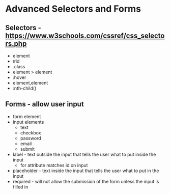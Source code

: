 # Advanced Selectors and Forms

## Selectors - https://www.w3schools.com/cssref/css_selectors.php

- element
- #id
- .class
- element > element
- :hover
- element,element
- :nth-child()

## Forms - allow user input

- form element
- input elements
  - text
  - checkbox
  - password
  - email
  - submit
- label - text outside the input that tells the user what to put inside the input
  - for attribute matches id on input
- placeholder - text inside the input that tells the user what to put in the input
- required - will not allow the submission of the form unless the input is filled in